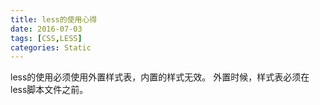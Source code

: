 ```yaml
---
title: less的使用心得
date: 2016-07-03
tags: [CSS,LESS]
categories: Static
---
```


less的使用必须使用外置样式表，内置的样式无效。
外置时候，样式表必须在less脚本文件之前。